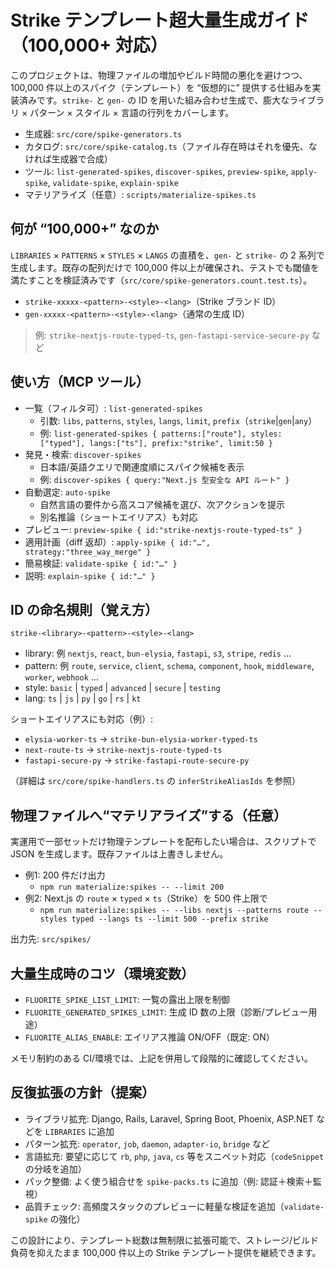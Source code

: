 # Strike テンプレート超大量生成ガイド（100,000+ 対応）

このプロジェクトは、物理ファイルの増加やビルド時間の悪化を避けつつ、100,000 件以上のスパイク（テンプレート）を “仮想的に” 提供する仕組みを実装済みです。`strike-` と `gen-` の ID を用いた組み合わせ生成で、膨大なライブラリ × パターン × スタイル × 言語の行列をカバーします。

- 生成器: `src/core/spike-generators.ts`
- カタログ: `src/core/spike-catalog.ts`（ファイル存在時はそれを優先、なければ生成器で合成）
- ツール: `list-generated-spikes`, `discover-spikes`, `preview-spike`, `apply-spike`, `validate-spike`, `explain-spike`
- マテリアライズ（任意）: `scripts/materialize-spikes.ts`

## 何が “100,000+” なのか

`LIBRARIES` × `PATTERNS` × `STYLES` × `LANGS` の直積を、`gen-` と `strike-` の 2 系列で生成します。既存の配列だけで 100,000 件以上が確保され、テストでも閾値を満たすことを検証済みです（`src/core/spike-generators.count.test.ts`）。

- `strike-xxxxx-<pattern>-<style>-<lang>`（Strike ブランド ID）
- `gen-xxxxx-<pattern>-<style>-<lang>`（通常の生成 ID）

> 例: `strike-nextjs-route-typed-ts`, `gen-fastapi-service-secure-py` など

## 使い方（MCP ツール）

- 一覧（フィルタ可）: `list-generated-spikes`
  - 引数: `libs`, `patterns`, `styles`, `langs`, `limit`, `prefix`（`strike`|`gen`|`any`）
  - 例: `list-generated-spikes { patterns:["route"], styles:["typed"], langs:["ts"], prefix:"strike", limit:50 }`
- 発見・検索: `discover-spikes`
  - 日本語/英語クエリで関連度順にスパイク候補を表示
  - 例: `discover-spikes { query:"Next.js 型安全な API ルート" }`
- 自動選定: `auto-spike`
  - 自然言語の要件から高スコア候補を選び、次アクションを提示
  - 別名推論（ショートエイリアス）も対応
- プレビュー: `preview-spike { id:"strike-nextjs-route-typed-ts" }`
- 適用計画（diff 返却）: `apply-spike { id:"…", strategy:"three_way_merge" }`
- 簡易検証: `validate-spike { id:"…" }`
- 説明: `explain-spike { id:"…" }`

## ID の命名規則（覚え方）

`strike-<library>-<pattern>-<style>-<lang>`

- library: 例 `nextjs`, `react`, `bun-elysia`, `fastapi`, `s3`, `stripe`, `redis` …
- pattern: 例 `route`, `service`, `client`, `schema`, `component`, `hook`, `middleware`, `worker`, `webhook` …
- style: `basic` | `typed` | `advanced` | `secure` | `testing`
- lang: `ts` | `js` | `py` | `go` | `rs` | `kt`

ショートエイリアスにも対応（例）:

- `elysia-worker-ts` → `strike-bun-elysia-worker-typed-ts`
- `next-route-ts` → `strike-nextjs-route-typed-ts`
- `fastapi-secure-py` → `strike-fastapi-route-secure-py`

（詳細は `src/core/spike-handlers.ts` の `inferStrikeAliasIds` を参照）

## 物理ファイルへ“マテリアライズ”する（任意）

実運用で一部セットだけ物理テンプレートを配布したい場合は、スクリプトで JSON を生成します。既存ファイルは上書きしません。

- 例1: 200 件だけ出力
  - `npm run materialize:spikes -- --limit 200`
- 例2: Next.js の `route` × `typed` × `ts`（Strike）を 500 件上限で
  - `npm run materialize:spikes -- --libs nextjs --patterns route --styles typed --langs ts --limit 500 --prefix strike`

出力先: `src/spikes/`

## 大量生成時のコツ（環境変数）

- `FLUORITE_SPIKE_LIST_LIMIT`: 一覧の露出上限を制御
- `FLUORITE_GENERATED_SPIKES_LIMIT`: 生成 ID 数の上限（診断/プレビュー用途）
- `FLUORITE_ALIAS_ENABLE`: エイリアス推論 ON/OFF（既定: ON）

メモリ制約のある CI/環境では、上記を併用して段階的に確認してください。

## 反復拡張の方針（提案）

- ライブラリ拡充: Django, Rails, Laravel, Spring Boot, Phoenix, ASP.NET などを `LIBRARIES` に追加
- パターン拡充: `operator`, `job`, `daemon`, `adapter-io`, `bridge` など
- 言語拡充: 要望に応じて `rb`, `php`, `java`, `cs` 等をスニペット対応（`codeSnippet` の分岐を追加）
- パック整備: よく使う組合せを `spike-packs.ts` に追加（例: 認証＋検索＋監視）
- 品質チェック: 高頻度スタックのプレビューに軽量な検証を追加（`validate-spike` の強化）

この設計により、テンプレート総数は無制限に拡張可能で、ストレージ/ビルド負荷を抑えたまま 100,000 件以上の Strike テンプレート提供を継続できます。

